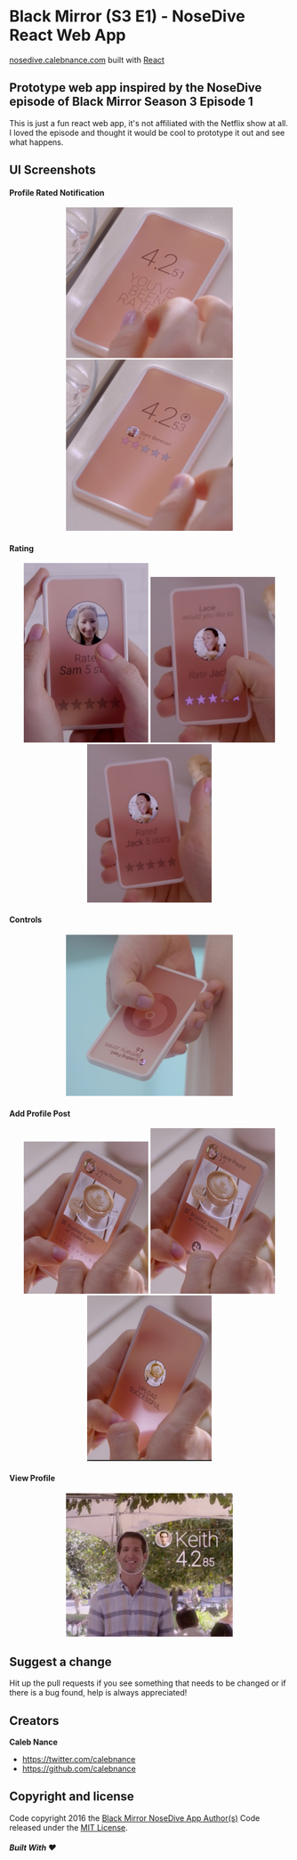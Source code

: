 Black Mirror (S3 E1) - NoseDive React Web App
=========
[nosedive.calebnance.com](http://nosedive.calebnance.com) built with [React](https://reactjs.org)

Prototype web app inspired by the NoseDive episode of Black Mirror Season 3 Episode 1
--------------------

This is just a fun react web app, it's not affiliated with the Netflix show at all. I loved the episode and thought it would be cool to prototype it out and see what happens.

UI Screenshots
--------------------

#### Profile Rated Notification
<p align="center">
  <img src="screenshots/profile-rated-1.png?raw=true" width="300" />
  <img src="screenshots/profile-rated-2.png?raw=true" width="300" />
</p>

#### Rating
<p align="center">
  <img src="screenshots/rate-1.png?raw=true" width="224" />
  <img src="screenshots/rate-2.png?raw=true" width="224" />
  <img src="screenshots/rate-3.png?raw=true" width="224" />
</p>

#### Controls
<p align="center">
  <img src="screenshots/ui-controls-1.png?raw=true" width="300" />
</p>

#### Add Profile Post
<p align="center">
  <img src="screenshots/update-post-1.png?raw=true" width="224" />
  <img src="screenshots/update-post-2.png?raw=true" width="224" />
  <img src="screenshots/update-post-3.png?raw=true" width="224" />
</p>

#### View Profile
<p align="center">
  <img src="screenshots/view-profile-1.png?raw=true" width="300" />
</p>

Suggest a change
--------------------
Hit up the pull requests if you see something that needs to be changed or if there is a bug found, help is always appreciated!

Creators
--------------------
**Caleb Nance**
- <https://twitter.com/calebnance>
- <https://github.com/calebnance>

Copyright and license
--------------------

Code copyright 2016 the [Black Mirror NoseDive App Author(s)](https://github.com/calebnance/black-mirror-nosedive-app/graphs/contributors) Code released under the [MIT License](https://github.com/calebnance/black-mirror-nosedive-app/blob/master/LICENSE).

##### Built With :heart:
